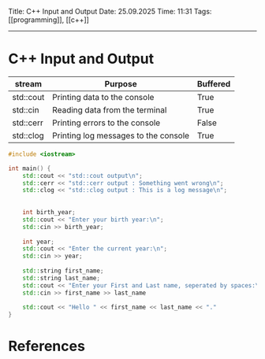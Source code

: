 Title: C++ Input and Output
Date: 25.09.2025
Time: 11:31
Tags: [[programming]], [[c++]]

---
# C++ Input and Output

| stream    | Purpose                              | Buffered |
| --------- | ------------------------------------ | -------- |
| std::cout | Printing data to the console         | True     |
| std::cin  | Reading data from the terminal       | True     |
| std::cerr | Printing errors to the console       | False    |
| std::clog | Printing log messages to the console | True     |

```c++
#include <iostream>

int main() {
	std::cout << "std::cout output\n";
	std::cerr << "std::cerr output : Something went wrong\n";
	std::clog << "std::clog output : This is a log message\n";
	
	
	int birth_year;
	std::cout << "Enter your birth year:\n";
	std::cin >> birth_year;
	
	int year;
	std::cout << "Enter the current year:\n";
	std::cin >> year;
	
	std::string first_name;
	std::string last_name;
	std::cout << "Enter your First and Last name, seperated by spaces:\n";
	std::cin >> first_name >> last_name
	
	std::cout << "Hello " << first_name << last_name << "."
}
```

# References